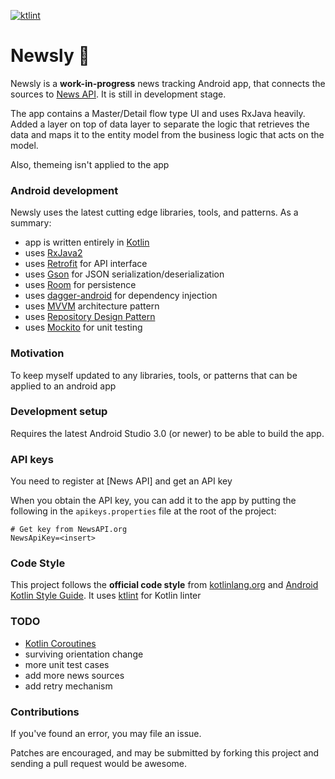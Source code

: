 [![ktlint](https://img.shields.io/badge/code%20style-%E2%9D%A4-FF4081.svg)](https://ktlint.github.io/)

# Newsly 📰
Newsly is a **work-in-progress** news tracking Android app, that connects the sources to
[News API](https://newsapi.org/). It is still in development stage.

The app contains a Master/Detail flow type UI and uses RxJava heavily.  Added a layer on top of data layer to separate the logic that retrieves the data and maps it to the entity model from the business logic that acts on the model.

Also, themeing isn't applied to the app

### Android development
Newsly uses the latest cutting edge libraries, tools, and patterns. As a summary:

 * app is written entirely in [Kotlin](https://kotlinlang.org/)
 * uses [RxJava2](https://github.com/ReactiveX/RxJava)
 * uses [Retrofit](http://square.github.io/retrofit/) for API interface
 * uses [Gson](https://github.com/google/gson) for JSON serialization/deserialization
 * uses [Room](https://developer.android.com/topic/libraries/architecture/room.html) for persistence
 * uses [dagger-android](https://google.github.io/dagger/android.html) for dependency injection
 * uses [MVVM](https://en.wikipedia.org/wiki/Model%E2%80%93view%E2%80%93viewmodel) architecture pattern
 * uses [Repository Design Pattern](https://msdn.microsoft.com/en-us/library/ff649690.aspx)
 * uses [Mockito](http://site.mockito.org/) for unit testing

### Motivation
To keep myself updated to any libraries, tools, or patterns that can be applied to an android app

### Development setup
Requires the latest Android Studio 3.0 (or newer) to be able to build the app.

### API keys
You need to register at [News API] and get an API key

When you obtain the API key, you can add it to the app by putting the following in the
`apikeys.properties` file at the root of the project:

```
# Get key from NewsAPI.org
NewsApiKey=<insert>
```

### Code Style
This project follows the **official code style** from [kotlinlang.org](https://kotlinlang.org/docs/reference/coding-conventions.html) and [Android Kotlin Style Guide](https://android.github.io/kotlin-guides/style.html). It uses [ktlint](https://ktlint.github.io/) for Kotlin linter

### TODO
 * [Kotlin Coroutines](https://kotlinlang.org/docs/reference/coroutines.html)
 * surviving orientation change
 * more unit test cases
 * add more news sources
 * add retry mechanism

### Contributions
If you've found an error, you may file an issue.

Patches are encouraged, and may be submitted by forking this project and
sending a pull request would be awesome.
